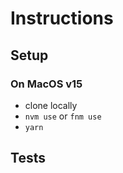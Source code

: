 # Instructions

## Setup

### On MacOS v15

- clone locally
- `nvm use` or `fnm use`
- `yarn`

## Tests
